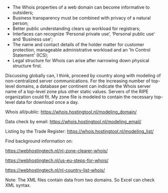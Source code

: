 - The Whois properties of a web domain can become informative to outsiders;
- Business transparency must be combined with privacy of a natural person;
- Better public understanding clears up workload for registrars;
- Interfaces can recognize ‘Personal private use’, ‘Personal public use’ and ‘Business use';
- The name and contact details of the holder matter for customer protection, manageable administrative workload and an 'In Control Statement' (ICS);
- Legal structure for Whois can arise after narrowing down physical structure first.

Discussing globally can, I think, proceed by country along with modeling of non-centralized server communications. For the increasing number of top-level domains, a database per continent can indicate the Whois server name of a top-level zone plus other static values. Servers of the RIPE organization could fit. My zone file is modeled to contain the necessary top-level data for download once a day.

Whois all/public: https://whois.hostingtool.nl/modeling_domain/

Data check by email: https://whois.hostingtool.nl/modeling_email/

Listing by the Trade Register: https://whois.hostingtool.nl/modeling_list/

Find background information on:

https://webhostingtech.nl/nl-zone-clearer-whois/

https://webhostingtech.nl/us-eu-steps-for-whois/

https://webhostingtech.nl/nl-country-list-whois/

Note: The XML files contain data from two domains. So Excel can check XML syntax.
